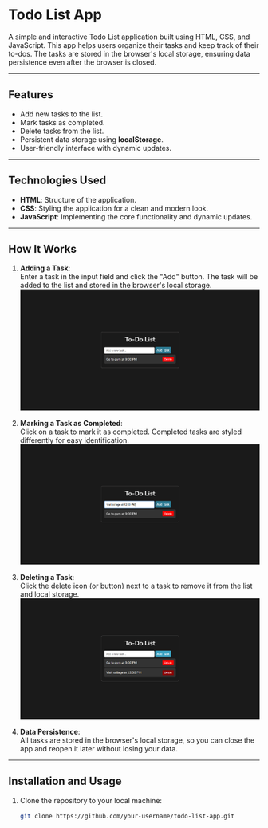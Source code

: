 # Todo List App  
A simple and interactive Todo List application built using HTML, CSS, and JavaScript. This app helps users organize their tasks and keep track of their to-dos. The tasks are stored in the browser's local storage, ensuring data persistence even after the browser is closed.  

---

## Features  
- Add new tasks to the list.  
- Mark tasks as completed.  
- Delete tasks from the list.  
- Persistent data storage using **localStorage**.  
- User-friendly interface with dynamic updates.  

---

## Technologies Used  
- **HTML**: Structure of the application.  
- **CSS**: Styling the application for a clean and modern look.  
- **JavaScript**: Implementing the core functionality and dynamic updates.  

---

## How It Works  
1. **Adding a Task**:  
   Enter a task in the input field and click the "Add" button. The task will be added to the list and stored in the browser's local storage.  
   ![Adding Task](image-for-ref/task-first.png)

2. **Marking a Task as Completed**:  
   Click on a task to mark it as completed. Completed tasks are styled differently for easy identification.  
   ![Completed Task](image-for-ref/task-second.png)

3. **Deleting a Task**:  
   Click the delete icon (or button) next to a task to remove it from the list and local storage.  
   ![Deleting Task](image-for-ref/deleting-task.png)

4. **Data Persistence**:  
   All tasks are stored in the browser's local storage, so you can close the app and reopen it later without losing your data.  

---

## Installation and Usage  
1. Clone the repository to your local machine:  
   ```bash  
   git clone https://github.com/your-username/todo-list-app.git
